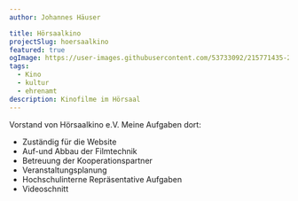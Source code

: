 ```yaml
---
author: Johannes Häuser

title: Hörsaalkino
projectSlug: hoersaalkino
featured: true
ogImage: https://user-images.githubusercontent.com/53733092/215771435-25408246-2309-4f8b-a781-1f3d93bdf0ec.png
tags:
  - Kino
  - kultur
  - ehrenamt
description: Kinofilme im Hörsaal
---
```


Vorstand von Hörsaalkino e.V.
Meine Aufgaben dort:

- Zuständig für die Website
- Auf-und Abbau der Filmtechnik
- Betreuung der Kooperationspartner
- Veranstaltungsplanung
- Hochschulinterne Repräsentative Aufgaben
- Videoschnitt
